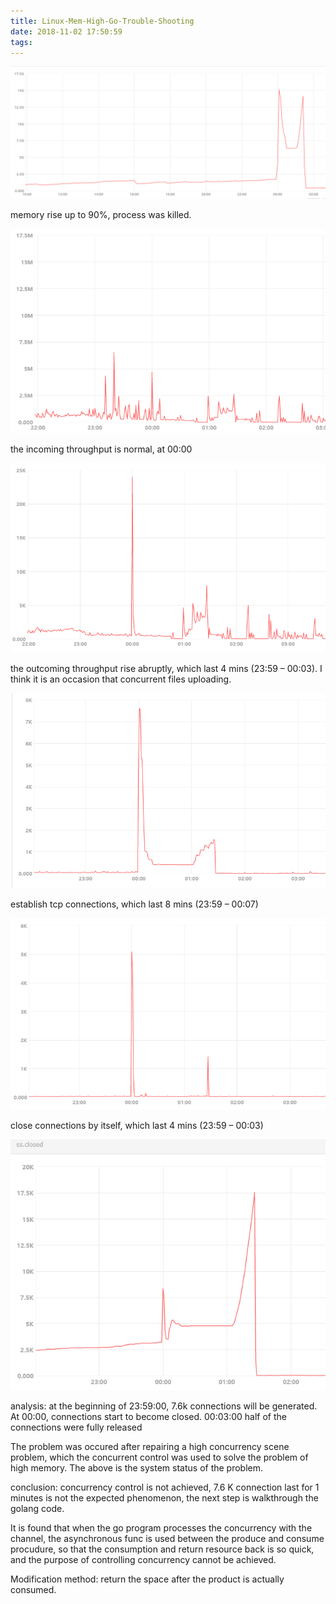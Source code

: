 ```yaml
---
title: Linux-Mem-High-Go-Trouble-Shooting
date: 2018-11-02 17:50:59
tags:
---
```

![image1](https://raw.githubusercontent.com/warrenwx/hexo_data/master/files/20181102/1.png)

memory rise up to 90%, process was killed.

![image1](https://raw.githubusercontent.com/warrenwx/hexo_data/master/files/20181102/2.png)

the incoming throughput is normal, at 00:00

![image1](https://raw.githubusercontent.com/warrenwx/hexo_data/master/files/20181102/3.png)

the outcoming throughput rise abruptly, which last 4 mins (23:59 – 00:03). I think it is an occasion that concurrent files uploading.

![image1](https://raw.githubusercontent.com/warrenwx/hexo_data/master/files/20181102/4.png)

establish tcp connections, which last 8 mins (23:59 – 00:07)

![image1](https://raw.githubusercontent.com/warrenwx/hexo_data/master/files/20181102/5.png)

close connections by itself, which last 4 mins (23:59 – 00:03)

![image1](https://raw.githubusercontent.com/warrenwx/hexo_data/master/files/20181102/6.png)

analysis: at the beginning of 23:59:00, 7.6k connections will be generated. At 00:00, connections start to become closed. 00:03:00 half of the connections were fully released

The problem was occured after repairing a high concurrency scene problem, which the concurrent control was used to solve the problem of  high memory. The above is the system status of the problem.

conclusion: concurrency control is not achieved, 7.6 K connection last for 1 minutes is not the expected phenomenon, the next step is walkthrough the golang code.

It is found that when the go program processes the concurrency with the channel, the asynchronous func is used between the produce and consume procudure, so that the consumption and return resource back is so quick, and the purpose of controlling concurrency cannot be achieved.

Modification method: return the space after the product is actually consumed.
